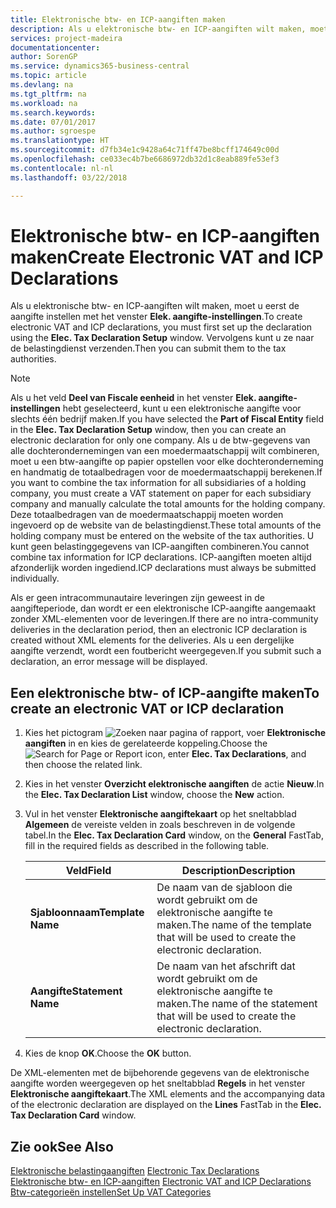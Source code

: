 ```yaml
---
title: Elektronische btw- en ICP-aangiften maken
description: Als u elektronische btw- en ICP-aangiften wilt maken, moet u eerst de aangifte instellen met het venster **Elek. aangifte-instellingen**. Vervolgens kunt u ze naar de belastingdienst verzenden.
services: project-madeira
documentationcenter: 
author: SorenGP
ms.service: dynamics365-business-central
ms.topic: article
ms.devlang: na
ms.tgt_pltfrm: na
ms.workload: na
ms.search.keywords: 
ms.date: 07/01/2017
ms.author: sgroespe
ms.translationtype: HT
ms.sourcegitcommit: d7fb34e1c9428a64c71ff47be8bcff174649c00d
ms.openlocfilehash: ce033ec4b7be6686972db32d1c8eab889fe53ef3
ms.contentlocale: nl-nl
ms.lasthandoff: 03/22/2018

---
```

# <a name="create-electronic-vat-and-icp-declarations"></a><span data-ttu-id="d12ba-104">Elektronische btw- en ICP-aangiften maken</span><span class="sxs-lookup"><span data-stu-id="d12ba-104">Create Electronic VAT and ICP Declarations</span></span>
<span data-ttu-id="d12ba-105">Als u elektronische btw- en ICP-aangiften wilt maken, moet u eerst de aangifte instellen met het venster **Elek. aangifte-instellingen**.</span><span class="sxs-lookup"><span data-stu-id="d12ba-105">To create electronic VAT and ICP declarations, you must first set up the declaration using the **Elec. Tax Declaration Setup** window.</span></span> <span data-ttu-id="d12ba-106">Vervolgens kunt u ze naar de belastingdienst verzenden.</span><span class="sxs-lookup"><span data-stu-id="d12ba-106">Then you can submit them to the tax authorities.</span></span>  

> [!NOTE]  
>  <span data-ttu-id="d12ba-107">Als u het veld **Deel van Fiscale eenheid** in het venster **Elek. aangifte-instellingen** hebt geselecteerd, kunt u een elektronische aangifte voor slechts één bedrijf maken.</span><span class="sxs-lookup"><span data-stu-id="d12ba-107">If you have selected the **Part of Fiscal Entity** field in the **Elec. Tax Declaration Setup** window, then you can create an electronic declaration for only one company.</span></span> <span data-ttu-id="d12ba-108">Als u de btw-gegevens van alle dochterondernemingen van een moedermaatschappij wilt combineren, moet u een btw-aangifte op papier opstellen voor elke dochteronderneming en handmatig de totaalbedragen voor de moedermaatschappij berekenen.</span><span class="sxs-lookup"><span data-stu-id="d12ba-108">If you want to combine the tax information for all subsidiaries of a holding company, you must create a VAT statement on paper for each subsidiary company and manually calculate the total amounts for the holding company.</span></span> <span data-ttu-id="d12ba-109">Deze totaalbedragen van de moedermaatschappij moeten worden ingevoerd op de website van de belastingdienst.</span><span class="sxs-lookup"><span data-stu-id="d12ba-109">These total amounts of the holding company must be entered on the website of the tax authorities.</span></span> <span data-ttu-id="d12ba-110">U kunt geen belastinggegevens van ICP-aangiften combineren.</span><span class="sxs-lookup"><span data-stu-id="d12ba-110">You cannot combine tax information for ICP declarations.</span></span> <span data-ttu-id="d12ba-111">ICP-aangiften moeten altijd afzonderlijk worden ingediend.</span><span class="sxs-lookup"><span data-stu-id="d12ba-111">ICP declarations must always be submitted individually.</span></span>  

<span data-ttu-id="d12ba-112">Als er geen intracommunautaire leveringen zijn geweest in de aangifteperiode, dan wordt er een elektronische ICP-aangifte aangemaakt zonder XML-elementen voor de leveringen.</span><span class="sxs-lookup"><span data-stu-id="d12ba-112">If there are no intra-community deliveries in the declaration period, then an electronic ICP declaration is created without XML elements for the deliveries.</span></span> <span data-ttu-id="d12ba-113">Als u een dergelijke aangifte verzendt, wordt een foutbericht weergegeven.</span><span class="sxs-lookup"><span data-stu-id="d12ba-113">If you submit such a declaration, an error message will be displayed.</span></span>  

## <a name="to-create-an-electronic-vat-or-icp-declaration"></a><span data-ttu-id="d12ba-114">Een elektronische btw- of ICP-aangifte maken</span><span class="sxs-lookup"><span data-stu-id="d12ba-114">To create an electronic VAT or ICP declaration</span></span>  

1.  <span data-ttu-id="d12ba-115">Kies het pictogram ![Zoeken naar pagina of rapport](../../media/ui-search/search_small.png "pictogram Zoeken naar pagina of rapport"), voer **Elektronische aangiften** in en kies de gerelateerde koppeling.</span><span class="sxs-lookup"><span data-stu-id="d12ba-115">Choose the ![Search for Page or Report](../../media/ui-search/search_small.png "Search for Page or Report icon") icon, enter **Elec. Tax Declarations**, and then choose the related link.</span></span>  
2.  <span data-ttu-id="d12ba-116">Kies in het venster **Overzicht elektronische aangiften** de actie **Nieuw**.</span><span class="sxs-lookup"><span data-stu-id="d12ba-116">In the **Elec. Tax Declaration List** window, choose the **New** action.</span></span>  
3.  <span data-ttu-id="d12ba-117">Vul in het venster **Elektronische aangiftekaart** op het sneltabblad **Algemeen** de vereiste velden in zoals beschreven in de volgende tabel.</span><span class="sxs-lookup"><span data-stu-id="d12ba-117">In the **Elec. Tax Declaration Card** window, on the **General** FastTab, fill in the required fields as described in the following table.</span></span>  

    |<span data-ttu-id="d12ba-118">Veld</span><span class="sxs-lookup"><span data-stu-id="d12ba-118">Field</span></span>|<span data-ttu-id="d12ba-119">Description</span><span class="sxs-lookup"><span data-stu-id="d12ba-119">Description</span></span>|  
    |-----------------------------------|---------------------------------------|  
    |<span data-ttu-id="d12ba-120">**Sjabloonnaam**</span><span class="sxs-lookup"><span data-stu-id="d12ba-120">**Template Name**</span></span>|<span data-ttu-id="d12ba-121">De naam van de sjabloon die wordt gebruikt om de elektronische aangifte te maken.</span><span class="sxs-lookup"><span data-stu-id="d12ba-121">The name of the template that will be used to create the electronic declaration.</span></span>|  
    |<span data-ttu-id="d12ba-122">**Aangifte**</span><span class="sxs-lookup"><span data-stu-id="d12ba-122">**Statement Name**</span></span>|<span data-ttu-id="d12ba-123">De naam van het afschrift dat wordt gebruikt om de elektronische aangifte te maken.</span><span class="sxs-lookup"><span data-stu-id="d12ba-123">The name of the statement that will be used to create the electronic declaration.</span></span>|  

6.  <span data-ttu-id="d12ba-124">Kies de knop **OK**.</span><span class="sxs-lookup"><span data-stu-id="d12ba-124">Choose the **OK** button.</span></span>  

<span data-ttu-id="d12ba-125">De XML-elementen met de bijbehorende gegevens van de elektronische aangifte worden weergegeven op het sneltabblad **Regels** in het venster **Elektronische aangiftekaart**.</span><span class="sxs-lookup"><span data-stu-id="d12ba-125">The XML elements and the accompanying data of the electronic declaration are displayed on the **Lines** FastTab in the **Elec. Tax Declaration Card** window.</span></span>  

## <a name="see-also"></a><span data-ttu-id="d12ba-126">Zie ook</span><span class="sxs-lookup"><span data-stu-id="d12ba-126">See Also</span></span>  
 <span data-ttu-id="d12ba-127">[Elektronische belastingaangiften](electronic-tax-declarations.md) </span><span class="sxs-lookup"><span data-stu-id="d12ba-127">[Electronic Tax Declarations](electronic-tax-declarations.md) </span></span>  
 <span data-ttu-id="d12ba-128">[Elektronische btw- en ICP-aangiften](electronic-vat-and-icp-declarations.md) </span><span class="sxs-lookup"><span data-stu-id="d12ba-128">[Electronic VAT and ICP Declarations](electronic-vat-and-icp-declarations.md) </span></span>  
 [<span data-ttu-id="d12ba-129">Btw-categorieën instellen</span><span class="sxs-lookup"><span data-stu-id="d12ba-129">Set Up VAT Categories</span></span>](how-to-set-up-vat-categories.md)

